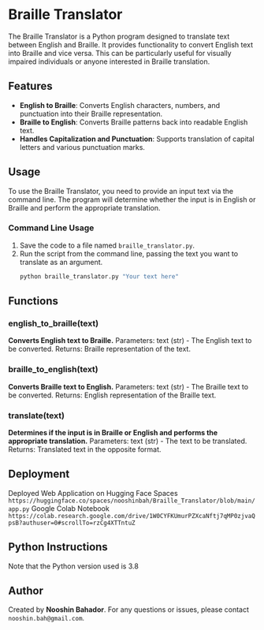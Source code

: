 # Braille Translator
The Braille Translator is a Python program designed to translate text between English and Braille. It provides functionality to convert English text into Braille and vice versa. This can be particularly useful for visually impaired individuals or anyone interested in Braille translation.

## Features
- **English to Braille**: Converts English characters, numbers, and punctuation into their Braille representation.
- **Braille to English**: Converts Braille patterns back into readable English text.
- **Handles Capitalization and Punctuation**: Supports translation of capital letters and various punctuation marks.

## Usage
To use the Braille Translator, you need to provide an input text via the command line. The program will determine whether the input is in English or Braille and perform the appropriate translation.

### Command Line Usage
1. Save the code to a file named `braille_translator.py`.
2. Run the script from the command line, passing the text you want to translate as an argument.
   ```bash
   python braille_translator.py "Your text here"

## Functions
### english_to_braille(text)
**Converts English text to Braille.**
Parameters: text (str) - The English text to be converted.
Returns: Braille representation of the text.

### braille_to_english(text)
**Converts Braille text to English.**
Parameters: text (str) - The Braille text to be converted.
Returns: English representation of the Braille text.

### translate(text)
**Determines if the input is in Braille or English and performs the appropriate translation.**
Parameters: text (str) - The text to be translated.
Returns: Translated text in the opposite format.

## Deployment
Deployed Web Application on Hugging Face Spaces
`https://huggingface.co/spaces/nooshinbah/Braille_Translator/blob/main/app.py`
Google Colab Notebook
`https://colab.research.google.com/drive/1W0CYFKUmurPZXcaNftj7qMP0zjvaQpsB?authuser=0#scrollTo=rzCg4XTTntuZ`

## Python Instructions
Note that the Python version used is 3.8

## Author
Created by **Nooshin Bahador**. For any questions or issues, please contact `nooshin.bah@gmail.com`.

